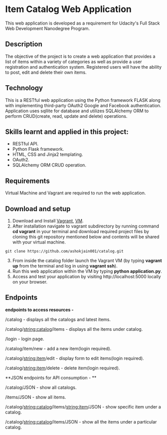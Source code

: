 Item Catalog Web Application  
===============================
This web application is developed as a requirement for Udacity's Full Stack Web Development Nanodegree Program. 

## Description
The objective of the project is to create a web application that provides a list of items within a variety of categories as well as provide a user registration and authentication system. Registered users will have the ability to post, edit and delete their own items.

## Technology
This is a RESTful web application using the Python framework FLASK along with implementing third-party OAuth2 Google and Facebook authentication. Application uses sqllite for database and utilizes SQLAlchemy ORM to perform CRUD(create, read, update and delete) operations.

## Skills learnt and applied in this project:
* RESTful API.
* Python Flask framework.
* HTML, CSS and Jinja2 templating.
* OAuth2.
* SQLAlchemy ORM CRUD operation. 

## Requirements

Virtual Machine and Vagrant are required to run the web application.

## Download and setup

1. Download and Install [Vagrant](https://www.vagrantup.com/downloads.html), [VM](https://www.virtualbox.org/wiki/Downloads).
2. After installation navigate to vagrant subdirectory by running command **cd vagrant** in your terminal and download required project files by cloning this git repository mentioned below and contents will be shared with your virtual machine.
```
git clone https://github.com/ashokjain001/catalog.git
```
3. From inside the catalog folder launch the Vagrant VM (by typing **vagrant up** from the terminal and log in using **vagrant ssh**).
4. Run this web application within the VM by typing **python application.py**.
5. Access and test your application by visiting http://localhost:5000 locally on your browser.

## Endpoints
 
**endpoints to access resources -** 

/catalog - displays all the catalogs and latest items.

/catalog/<string:catalog>/items - displays all the items under catalog.

/login - login page.

/catalog/item/new - add a new item(login required).

/catalog/<string:item>/edit - display form to edit items(login required).

/catalog/<string:item>/delete - delete item(login required).


**JSON endpoints for API consumption - **

/catalog/JSON - show all catalogs.

/items/JSON - show all items.

/catalog/<string:catalog>/items/<string:item>/JSON - show specific item under a catalog.

/catalog/<string:catalog>/items/JSON - show all the items under a particular catalog.